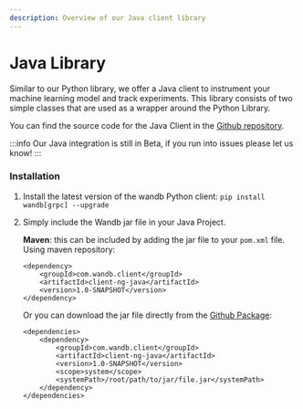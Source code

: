 ```yaml
---
description: Overview of our Java client library
---
```


# Java Library

Similar to our Python library, we offer a Java client to instrument your machine learning model and track experiments. This library consists of two simple classes that are used as a wrapper around the Python Library.

You can find the source code for the Java Client in the [Github repository](https://github.com/wandb/client-ng-java).

:::info
Our Java integration is still in Beta, if you run into issues please let us know!
:::


### Installation

1. Install the latest version of the wandb Python client: `pip install wandb[grpc] --upgrade`
2.  Simply include the Wandb jar file in your Java Project.

    **Maven**: this can be included by adding the jar file to your `pom.xml` file.\
    Using maven repository:

    ```markup
    <dependency>
        <groupId>com.wandb.client</groupId>
        <artifactId>client-ng-java</artifactId>
        <version>1.0-SNAPSHOT</version>
    </dependency>
    ```

    Or you can download the jar file directly from the [Github Package](https://github.com/wandb/client-ng-java/packages/381057):

    ```markup
    <dependencies>
        <dependency>
            <groupId>com.wandb.client</groupId>
            <artifactId>client-ng-java</artifactId>
            <version>1.0-SNAPSHOT</version>
            <scope>system</scope>
            <systemPath>/root/path/to/jar/file.jar</systemPath>
        </dependency>
    </dependencies>
    ```
